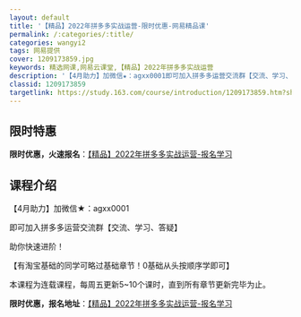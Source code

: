 ```yaml
---
layout: default
title: '【精品】2022年拼多多实战运营-限时优惠-网易精品课'
permalink: /:categories/:title/
categories: wangyi2
tags: 网易提供
cover: 1209173859.jpg
keywords: 精选网课,网易云课堂,【精品】2022年拼多多实战运营
description: '【4月助力】加微信★：agxx0001即可加入拼多多运营交流群【交流、学习、答疑】助你快速进阶！【有淘宝基础的同学可略过'
classid: 1209173859
targetlink: https://study.163.com/course/introduction/1209173859.htm?share=1&shareId=1025206652&utm_campaign=share&utm_medium=iphoneShare&utm_source=&utm_u=1025206652
---
```


## 限时特惠

**限时优惠，火速报名**：[【精品】2022年拼多多实战运营-报名学习](https://study.163.com/course/introduction/1209173859.htm?share=1&shareId=1025206652&utm_campaign=share&utm_medium=iphoneShare&utm_source=&utm_u=1025206652)

## 课程介绍

【4月助力】加微信★：agxx0001 

 即可加入拼多多运营交流群【交流、学习、答疑】

助你快速进阶！

【有淘宝基础的同学可略过基础章节！0基础从头按顺序学即可】

本课程为连载课程，每周五更新5~10个课时，直到所有章节更新完毕为止。

**限时优惠，报名地址**：[【精品】2022年拼多多实战运营-报名学习](https://study.163.com/course/introduction/1209173859.htm?share=1&shareId=1025206652&utm_campaign=share&utm_medium=iphoneShare&utm_source=&utm_u=1025206652)

